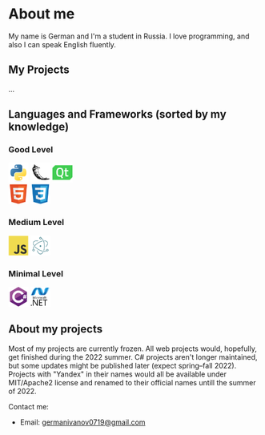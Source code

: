 # About me
My name is German and I'm a student in Russia. I love programming, and also I can speak English fluently. 
## My Projects
...
## Languages and Frameworks (sorted by my knowledge)
### Good Level
[<img src="https://raw.githubusercontent.com/devicons/devicon/master/icons/python/python-original.svg" alt="Python Icon" width=40px >](https://python.org)
[<img src="https://raw.githubusercontent.com/devicons/devicon/master/icons/flask/flask-original.svg" alt="Flask Icon" width=40px>](https://flask.palletsprojects.com/en/2.1.x/)
[<img src="https://raw.githubusercontent.com/devicons/devicon/master/icons/qt/qt-original.svg" alt="PyQt Icon" width=40px>](https://doc.qt.io/qtforpython/)
<br />
[<img src="https://raw.githubusercontent.com/devicons/devicon/master/icons/html5/html5-original.svg" alt="HTML5 Icon" width=40px>](https://developer.mozilla.org/en-US/docs/Web/HTML)
[<img src="https://raw.githubusercontent.com/devicons/devicon/master/icons/css3/css3-original.svg" alt="CSS3 Icon" width=40px>](https://developer.mozilla.org/en-US/docs/Web/CSS)
### Medium Level
[<img src="https://raw.githubusercontent.com/devicons/devicon/master/icons/javascript/javascript-original.svg" alt="JavaScript Icon" width=40px>](https://developer.mozilla.org/en-US/docs/Web/JavaScript)
[<img src="https://raw.githubusercontent.com/devicons/devicon/master/icons/electron/electron-original.svg" alt="Electron Icon" width=40px>](https://www.electronjs.org/)
### Minimal Level
[<img src="https://raw.githubusercontent.com/devicons/devicon/master/icons/csharp/csharp-original.svg" alt="CSharp Icon" width=40px>](https://docs.microsoft.com/en-us/dotnet/csharp/)
[<img src="https://raw.githubusercontent.com/devicons/devicon/master/icons/dot-net/dot-net-original-wordmark.svg" alt=".NET Icon" width=40px>](https://dotnet.microsoft.com/en-us/)


## About my projects
Most of my projects are currently frozen. All web projects would, hopefully, get finished during the 2022 summer. C# projects aren't longer maintained, but some updates might be published later (expect spring–fall 2022). Projects with "Yandex" in their names would all be available under MIT/Apache2 license and renamed to their official names untill the summer of 2022.

Contact me:
- Email: germanivanov0719@gmail.com
